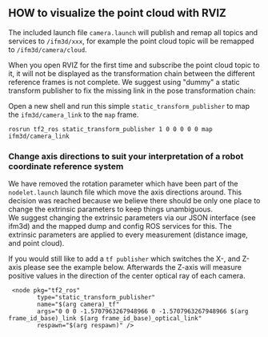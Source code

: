 ## HOW to visualize the point cloud with RVIZ
The included launch file `camera.launch` will publish and remap all topics and services to `/ifm3d/xxx`, for example the point cloud topic will be remapped to `/ifm3d/camera/cloud`.  

When you open RVIZ for the first time and subscribe the point cloud topic to it, it will not be displayed as the transformation chain between the different reference frames is not complete. We suggest using "dummy" a static transform publisher to fix the missing link in the pose transformation chain:  

Open a new shell and run this simple `static_transform_publisher` to map the `ifm3d/camera_link` to the `map` frame.
```
rosrun tf2_ros static_transform_publisher 1 0 0 0 0 0 map ifm3d/camera_link
```

### Change axis directions to suit your interpretation of a robot coordinate reference system
We have removed the rotation parameter which have been part of the `nodelet.launch` launch file which move the axis directions around. This decision was reached because we believe there should be only one place to change the extrinsic parameters to keep things unambiguous.  
We suggest changing the extrinsic parameters via our JSON interface (see ifm3d) and the mapped dump and config ROS services for this. The extrinsic parameters are applied to every measurement (distance image, and point cloud).  

If you would still like to add a `tf publisher` which switches the X-, and Z-axis please see the example below. Afterwards the Z-axis will measure positive values in the direction of the center optical ray of each camera.
```
 <node pkg="tf2_ros"
        type="static_transform_publisher"
        name="$(arg camera)_tf"
        args="0 0 0 -1.5707963267948966 0 -1.5707963267948966 $(arg frame_id_base)_link $(arg frame_id_base)_optical_link"
        respawn="$(arg respawn)" />
```
